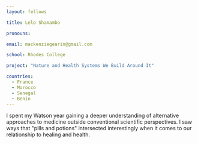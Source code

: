 ```yaml
---
layout: fellows

title: Lelo Shamambo

pronouns: 

email: mackenziegearin@gmail.com

school: Rhodes College

project: "Nature and Health Systems We Build Around It"

countries:
  - France
  - Morocco
  - Senegal
  - Benin
---
```


I spent my Watson year gaining a deeper understanding of alternative approaches to medicine outside conventional scientific perspectives. I saw ways that "pills and potions" intersected interestingly when it comes to our relationship to healing and health.